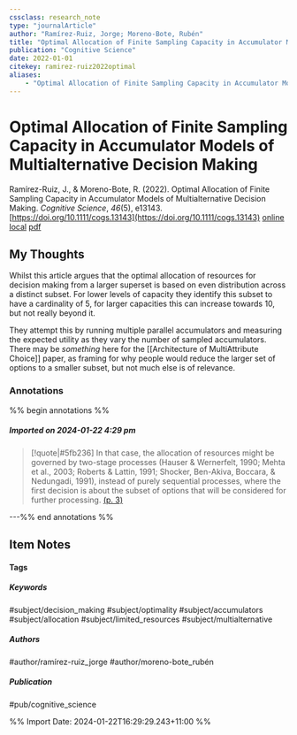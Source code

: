 ```yaml
---
cssclass: research_note
type: "journalArticle"
author: "Ramírez-Ruiz, Jorge; Moreno-Bote, Rubén"
title: "Optimal Allocation of Finite Sampling Capacity in Accumulator Models of Multialternative Decision Making"
publication: "Cognitive Science"
date: 2022-01-01
citekey: ramirez-ruiz2022optimal
aliases: 
    - "Optimal Allocation of Finite Sampling Capacity in Accumulator Models of Multialternative Decision Making"
---
```


# Optimal Allocation of Finite Sampling Capacity in Accumulator Models of Multialternative Decision Making

Ramírez-Ruiz, J., & Moreno-Bote, R. (2022). Optimal Allocation of Finite Sampling Capacity in Accumulator Models of Multialternative Decision Making. _Cognitive Science_, _46_(5), e13143. [https://doi.org/10.1111/cogs.13143](https://doi.org/10.1111/cogs.13143)
[online](http://zotero.org/users/local/kZl3QdXV/items/YTBANS6I) [local](zotero://select/library/items/YTBANS6I) [pdf](file:///home/gjc216/Zotero/storage/8YEUFQIJ/Ramírez-Ruiz%20and%20Moreno-Bote%20-%202022%20-%20Optimal%20Allocation%20of%20Finite%20Sampling%20Capacity%20in%20.pdf)
 


## My Thoughts

Whilst this article argues that the optimal allocation of resources for decision making from a larger superset is based on even distribution across a distinct subset. For lower levels of capacity they identify this subset to have a cardinality of 5, for larger capacities this can increase towards 10, but not really beyond it.

They attempt this by running multiple parallel accumulators and measuring the expected utility as they vary the number of sampled accumulators. There may be _something_ here for the [[Architecture of MultiAttribute Choice]] paper, as framing for why people would reduce the larger set of options to a smaller subset, but not much else is of relevance.
 
### Annotations

%% begin annotations %%

##### Imported on 2024-01-22 4:29 pm
>[!quote|#5fb236]
>In that case, the allocation of resources might be governed by two-stage processes (Hauser & Wernerfelt, 1990; Mehta et al., 2003; Roberts & Lattin, 1991; Shocker, Ben-Akiva, Boccara, & Nedungadi, 1991), instead of purely sequential processes, where the first decision is about the subset of options that will be considered for further processing. [(p. 3)](zotero://open-pdf/library/items/8YEUFQIJ?page=3&annotation=3UDSM52G)

---%% end annotations %%

## Item Notes

#### Tags

##### Keywords

#subject/decision_making #subject/optimality #subject/accumulators #subject/allocation #subject/limited_resources #subject/multialternative

##### Authors

#author/ramírez-ruiz_jorge #author/moreno-bote_rubén

##### Publication

#pub/cognitive_science


%% Import Date: 2024-01-22T16:29:29.243+11:00 %%
